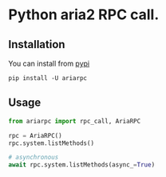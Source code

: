 # Python aria2 RPC call.

## Installation

You can install from [pypi](https://pypi.org/project/ariarpc/)

```console
pip install -U ariarpc
```

## Usage

```python
from ariarpc import rpc_call, AriaRPC

rpc = AriaRPC()
rpc.system.listMethods()

# asynchronous
await rpc.system.listMethods(async_=True)
```
